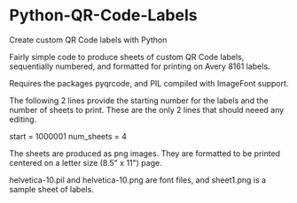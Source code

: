 # Python-QR-Code-Labels
Create custom QR Code labels with Python

Fairly simple code to produce sheets of custom QR Code labels, sequentially numbered, and formatted for printing on Avery 8161 labels.

Requires the packages pyqrcode, and PIL compiled with ImageFont support.

The following 2 lines provide the starting number for the labels and the number of sheets to print. These are the only 2 lines that should neeed any editing.

start = 1000001
num_sheets = 4

The sheets are produced as png images. They are formatted to be printed centered on a letter size (8.5" x 11") page.

helvetica-10.pil and helvetica-10.png are font files, and sheet1.png is a sample sheet of labels.

